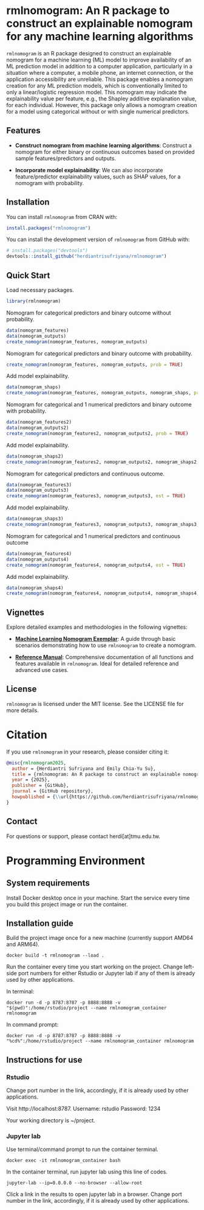 # rmlnomogram: An R package to construct an explainable nomogram for any machine learning algorithms

`rmlnomogram` is an R package designed to construct an explainable nomogram for a machine learning (ML) model to improve availability of an ML prediction model in addition to a computer application, particularly in a situation where a computer, a mobile phone, an internet connection, or the application accessibility are unreliable. This package enables a nomogram creation for any ML prediction models, which is conventionally limited to only a linear/logistic regression model. This nomogram may indicate the explainability value per feature, e.g., the Shapley additive explanation value, for each individual. However, this package only allows a nomogram creation for a model using categorical without or with single numerical predictors.


## Features

- **Construct nomogram from machine learning algorithms**: Construct a nomogram for either binary or continuous outcomes based on provided sample features/predictors and outputs.

- **Incorporate model explainability**: We can also incorporate feature/predictor explainability values, such as SHAP values, for a nomogram with probability.


## Installation

You can install `rmlnomogram` from CRAN with:

```r
install.packages("rmlnomogram")
```

You can install the development version of `rmlnomogram` from GitHub with:

```r
# install.packages("devtools")
devtools::install_github("herdiantrisufriyana/rmlnomogram")
```


## Quick Start

Load necessary packages.

```r
library(rmlnomogram)
```

Nomogram for categorical predictors and binary outcome without probability.

```r
data(nomogram_features)
data(nomogram_outputs)
create_nomogram(nomogram_features, nomogram_outputs)
```

Nomogram for categorical predictors and binary outcome with probability.

```r
create_nomogram(nomogram_features, nomogram_outputs, prob = TRUE)
```

Add model explainability.

```r
data(nomogram_shaps)
create_nomogram(nomogram_features, nomogram_outputs, nomogram_shaps, prob = TRUE)
```

Nomogram for categorical and 1 numerical predictors and binary outcome with probability.

```r
data(nomogram_features2)
data(nomogram_outputs2)
create_nomogram(nomogram_features2, nomogram_outputs2, prob = TRUE)
```

Add model explainability.

```r
data(nomogram_shaps2)
create_nomogram(nomogram_features2, nomogram_outputs2, nomogram_shaps2, prob = TRUE)
```

Nomogram for categorical predictors and continuous outcome.

```r
data(nomogram_features3)
data(nomogram_outputs3)
create_nomogram(nomogram_features3, nomogram_outputs3, est = TRUE)
```

Add model explainability.

```r
data(nomogram_shaps3)
create_nomogram(nomogram_features3, nomogram_outputs3, nomogram_shaps3, est = TRUE)
```

Nomogram for categorical and 1 numerical predictors and continuous outcome

```r
data(nomogram_features4)
data(nomogram_outputs4)
create_nomogram(nomogram_features4, nomogram_outputs4, est = TRUE)
```

Add model explainability.

```r
data(nomogram_shaps4)
create_nomogram(nomogram_features4, nomogram_outputs4, nomogram_shaps4, est = TRUE)
```


## Vignettes

Explore detailed examples and methodologies in the following vignettes:

- [**Machine Learning Nomogram Exemplar**](https://htmlpreview.github.io/?https://github.com/herdiantrisufriyana/rmlnomogram/blob/master/doc/ml_nomogram_exemplar.html): A guide through basic scenarios demonstrating how to use `rmlnomogram` to create a nomogram.

- [**Reference Manual**](https://github.com/herdiantrisufriyana/rmlnomogram/blob/master/extras/rmlnomogram_0.1.0.pdf): Comprehensive documentation of all functions and features available in `rmlnomogram`. Ideal for detailed reference and advanced use cases.


## License

`rmlnomogram` is licensed under the MIT license. See the LICENSE file for more details.


# Citation

If you use `rmlnomogram` in your research, please consider citing it:

```bibtex
@misc{rmlnomogram2025,
  author = {Herdiantri Sufriyana and Emily Chia-Yu Su},
  title = {rmlnomogram: An R package to construct an explainable nomogram for any machine learning algorithms},
  year = {2025},
  publisher = {GitHub},
  journal = {GitHub repository},
  howpublished = {\\url{https://github.com/herdiantrisufriyana/rmlnomogram}}
}
```


## Contact

For questions or support, please contact herdi[at]tmu.edu.tw.


# Programming Environment

## System requirements

Install Docker desktop once in your machine. Start the service every time you build this project image or run the container.

## Installation guide

Build the project image once for a new machine (currently support AMD64 and ARM64).

```{bash}
docker build -t rmlnomogram --load .
```

Run the container every time you start working on the project. Change left-side port numbers for either Rstudio or Jupyter lab if any of them is already used by other applications.

In terminal:

```{bash}
docker run -d -p 8787:8787 -p 8888:8888 -v "$(pwd)":/home/rstudio/project --name rmlnomogram_container rmlnomogram
```

In command prompt:

```{bash}
docker run -d -p 8787:8787 -p 8888:8888 -v "%cd%":/home/rstudio/project --name rmlnomogram_container rmlnomogram
```

## Instructions for use

### Rstudio

Change port number in the link, accordingly, if it is already used by other applications.

Visit http://localhost:8787.
Username: rstudio
Password: 1234

Your working directory is ~/project.

### Jupyter lab

Use terminal/command prompt to run the container terminal.

```{bash}
docker exec -it rmlnomogram_container bash
```

In the container terminal, run jupyter lab using this line of codes.

```{bash}
jupyter-lab --ip=0.0.0.0 --no-browser --allow-root
```

Click a link in the results to open jupyter lab in a browser. Change port number in the link, accordingly, if it is already used by other applications.






